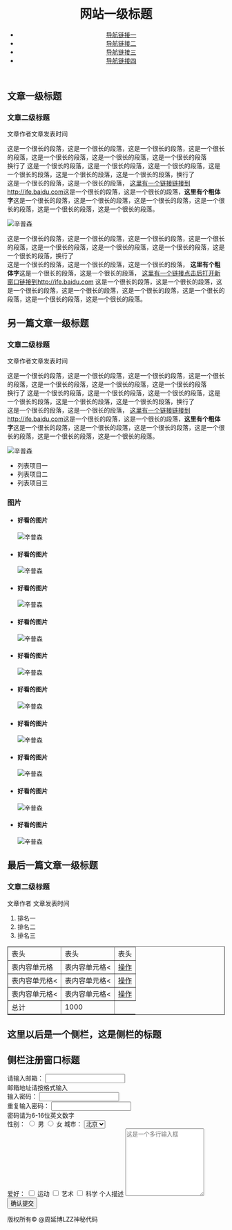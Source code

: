 <!DOCTYPE html>
<html lang="en">
<head>
	<meta charset="UTF-8">
	<title>ife 2016 任务一</title>
</head>
<body>
	<header>
		<h1>网站一级标题</h1>
		<nav>
			<ul>
				<li><a href="#">导航链接一</a></li>
				<li><a href="#">导航链接二</a></li>
				<li><a href="#">导航链接三</a></li>
				<li><a href="#">导航链接四</a></li>
			</ul>
		</nav>
	</header>
	<article>
		<hgroup>
			<h2>文章一级标题</h1>
			<h3>文章二级标题</h2>
		</hgroup>
		<p><span>文章作者</span><span>文章发表时间</span></p>
		<p>
			这是一个很长的段落，这是一个很长的段落，这是一个很长的段落，这是一个很长的段落，这是一个很长的段落，这是一个很长的段落，这是一个很长的段落
			<br>
			<span>换行了</span>
			这是一个很长的段落，这是一个很长的段落，这是一个很长的段落，这是一个很长的段落，这是一个很长的段落，这是一个很长的段落，换行了
			<br>
			这是一个很长的段落，这是一个很长的段落，
			<a href="http://ife.baidu.com">这里有一个链接链接到http://ife.baidu.com</a>这是一个很长的段落，这是一个很长的段落，<strong>这里有个粗体字</strong>这是一个很长的段落，这是一个很长的段落，这是一个很长的段落，这是一个很长的段落，这是一个很长的段落，这是一个很长的段落。		
		</p>
		<img src="02.png" alt="辛普森">
		<p>
			这是一个很长的段落，这是一个很长的段落，这是一个很长的段落，这是一个很长的段落，这是一个很长的段落，这是一个很长的段落，这是一个很长的段落，这是一个很长的段落，换行了
			<br>
			这是一个很长的段落，这是一个很长的段落，这是一个很长的段落，	<strong>这里有个粗体字</strong>这是一个很长的段落，这是一个很长的段落，
			<a href="http://ife.baidu.com">这里有一个链接点击后打开新窗口链接到http://ife.baidu.com</a>
			这是一个很长的段落，这是一个很长的段落，这是一个很长的段落，这是一个很长的段落，这是一个很长的段落，这是一个很长的段落，这是一个很长的段落，这是一个很长的段落。
		</p>
	</article>
	<article>
		<hgroup>
			<h2>另一篇文章一级标题</h1>
			<h3>文章二级标题</h2>
		</hgroup>
		<p><span>文章作者</span><span>文章发表时间</span></p>
		<p>
			这是一个很长的段落，这是一个很长的段落，这是一个很长的段落，这是一个很长的段落，这是一个很长的段落，这是一个很长的段落，这是一个很长的段落
			<br>
			<span>换行了</span>
			这是一个很长的段落，这是一个很长的段落，这是一个很长的段落，这是一个很长的段落，这是一个很长的段落，这是一个很长的段落，换行了
			<br>
			这是一个很长的段落，这是一个很长的段落，
			<a href="http://ife.baidu.com">这里有一个链接链接到http://ife.baidu.com</a>这是一个很长的段落，这是一个很长的段落，<strong>这里有个粗体字</strong>这是一个很长的段落，这是一个很长的段落，这是一个很长的段落，这是一个很长的段落，这是一个很长的段落，这是一个很长的段落。		
		</p>
		<img src="02.png" alt="辛普森">
		 <ul>
		 	<li>列表项目一</li>
		 	<li>列表项目二</li>
		 	<li>列表项目三</li>
		 </ul>
		 <h3>图片</h3>
		 <ul>
		 	<li>
		 		<h4>好看的图片</h4>
		 		<img src="02.png" alt="辛普森">
		 	</li>
		 	<li>
		 		<h4>好看的图片</h4>
		 		<img src="02.png" alt="辛普森">
		 	</li>
		 	<li>
		 		<h4>好看的图片</h4>
		 		<img src="02.png" alt="辛普森">
		 	</li>
		 	<li>
		 		<h4>好看的图片</h4>
		 		<img src="02.png" alt="辛普森">
		 	</li>
		 	<li>
		 		<h4>好看的图片</h4>
		 		<img src="02.png" alt="辛普森">
		 	</li>
		 	<li>
		 		<h4>好看的图片</h4>
		 		<img src="02.png" alt="辛普森">
		 	</li>
		 	<li>
		 		<h4>好看的图片</h4>
		 		<img src="02.png" alt="辛普森">
		 	</li>
		 	<li>
		 		<h4>好看的图片</h4>
		 		<img src="02.png" alt="辛普森">
		 	</li>
		 	<li>
		 		<h4>好看的图片</h4>
		 		<img src="02.png" alt="辛普森">
		 	</li>
		 	<li>
		 		<h4>好看的图片</h4>
		 		<img src="02.png" alt="辛普森">
		 	</li>
		 </ul>
	</article>
	<article>
		<hgroup>
			<h2>最后一篇文章一级标题</h1>
			<h3>文章二级标题</h2>
		</hgroup>
		<p>
			<span>文章作者</span>
			<span>文章发表时间</span>
		</p>
		<ol>
			<li>排名一</li>
			<li>排名二</li>
			<li>排名三</li>
		</ol>
		<p></p>
		<table border = "1">
			<thead>
				<tr>
					<td>表头</td>
					<td>表头</td>
					<td>表头</td>
				</tr>
			</thead>
			<tbody>
				<tr>
					<td>表内容单元格</td>
					<td>表内容单元格<</td>
					<td><a href="#">操作</a></td>
				</tr>
				<tr>
					<td>表内容单元格<</td>
					<td>表内容单元格<</td>
					<td><a href="#">操作</a></td>
				</tr>
				<tr>
					<td>表内容单元格<</td>
					<td>表内容单元格<</td>
					<td><a href="#">操作</a></td>
				</tr>
				<tr>
					<td>总计</td>
					<td>1000</td>
				</tr>
			</tbody>
		</table>
	</article>
	<aside>
		<h2>这里以后是一个侧栏，这是侧栏的标题</h2>
		<h2>侧栏注册窗口标题</h2>
		<form action="#" method ="post">
			<label for="mail">请输入邮箱：
				<input type="text" id = "mail" />
			</label>
			<br>
			<span>邮箱地址请按格式输入</span>
			<br>
			<label for="pword1">输入密码：</label>	
			<input type="password" id＝"pword1" />
			<br>
			<label for="pword2">重复输入密码：</label>
			<input type="password" id＝"pword2" />
			<br>
			<span>密码请为6-16位英文数字</span>
			<br>
			<span>性别：</span>
			<input type="radio" name="sex" id ＝"woman">
			<label for="man" >男</label>
			<input type="radio" name＝"sex" id ＝"woman">
			<label for="woman">女</label>
			<label for="city">城市：</label>
			<select name="city" id="city">
				<option value="beijing">北京</option>
				<option value="tianjin">天津</option>
				<option value="hangzhou">杭州</option>
				<option value="shenzhen">深圳</option>
			</select>
			<br>
			<span>爱好：</span>	
			<input type="checkbox" id＝"sport"／>
			<label for="sport">运动</label>
			<input type="checkbox" id＝"art"／>
			<label for="art">艺术</label>
			<input type="checkbox" id＝"science"／>
			<label for="science">科学</label>
			<label for="describe">个人描述</label>
			<textarea id="describe" cols="20" rows="10" placeholder="这是一个多行输入框"></textarea>
			<button type="submit">确认提交</button>
		</form>
	</aside>
	<footer>
		<span>版权所有&copy; @周延博LZZ神秘代码</span>
	</footer>
</body>
</html>